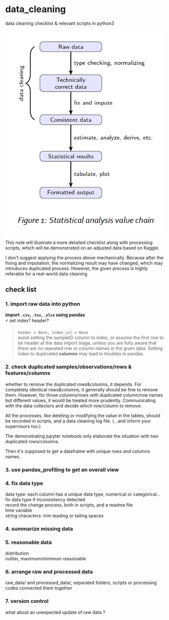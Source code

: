 # data_cleaning
data cleaning checklist &amp; relevant scripts in python3


![a general process from data cleaning with R](https://github.com/CS0000/data_cleaning/blob/main/process.png)               


This note will illustrate a more detailed checklist along with processing scripts, which will be demonstrated on an adjusted data based on Kaggle. 

I don't suggest applying the process above mechanically. Because after the fixing and imputation, the normalizing result may have changed, which may introduces duplicated process. 
However, the given process is highly referable for a real-world data cleaning. 

## check list 
### 1. import raw data into python        
**import `.csv`, `.tsv`, `.xlsx` using pandas**    
:zap: set index? header?          
> `header = None, index_col = None`    
> avoid setting the sampleID column to index, or assume the first row to be header at the data import stage, unless you are fully aware that there are no repeated row or column names in the given data. Setting index to duplicated **columns** may lead to troubles in pandas. 

   
### 2. check duplicated samples/observations/rows & features/columns    
whether to remove the duplicated rows&columns, it depends. For completely identical rows&columns, it generally should be fine to remove them. However, for those columns/rows with duplicated column/row names but different values, 
it would be treated more prudently. Communicating with the data collectors and decide which row/column to remove.     

All the processes, like deleting or modifying the value in the tables, should be recorded in scripts, and a data cleaning log file. (...and inform your supervisors too.)

The demonstrating jupyter notebook only elaborate the situation with two duplicated rows/columns.

Then it's supposed to get a dataframe with unique rows and columns names. 

### 3. use pandas_profiling to get an overall view    
### 4. fix data type
data type: each column has a unique data type, numerical or categorical...      
fix data type if inconsistency detected       
record the change process, both in scripts, and a readme file    
time variable     
string characters: trim leading or tailing spaces


### 4. summarize missing data
### 5. reasonable data     
distribution     
outlier, maximum/minimum reasonable

### 6. arrange raw and processed data     
raw_data/  and  processed_data/, separated folders, scripts or processing codes connected them together

### 7. version control    
what about an unexpected update of raw data ?


